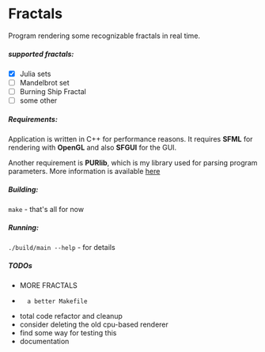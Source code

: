 # Fractals

Program rendering some recognizable fractals in real time.

##### supported fractals:
- [x] Julia sets
- [ ] Mandelbrot set
- [ ] Burning Ship Fractal
- [ ] some other 

##### Requirements:

Application is written in C++ for performance reasons. It requires **SFML** for rendering with **OpenGL** and also **SFGUI** for the GUI.

Another requirement is **PURlib**, which is my library used for parsing program parameters. More information is available [here](http://github.com/purchawek/purlib)

##### Building:

`make` - that's all for now

##### Running:

`./build/main --help` - for details


##### TODOs
*	MORE FRACTALS
*       a better Makefile
*	total code refactor and cleanup
*	consider deleting the old cpu-based renderer
*	find some way for testing this
*	documentation
